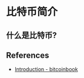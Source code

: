 # 比特币简介

## 什么是比特币?

## References
- [Introduction - bitcoinbook](https://github.com/bitcoinbook/bitcoinbook/blob/second_edition/ch01.asciidoc)